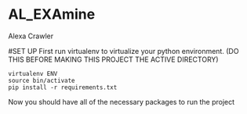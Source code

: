 # AL_EXAmine
Alexa Crawler

#SET UP
First run virtualenv to virtualize your python environment. (DO THIS BEFORE MAKING THIS PROJECT THE ACTIVE DIRECTORY)

	virtualenv ENV
	source bin/activate
	pip install -r requirements.txt

Now you should have all of the necessary packages to run the project


